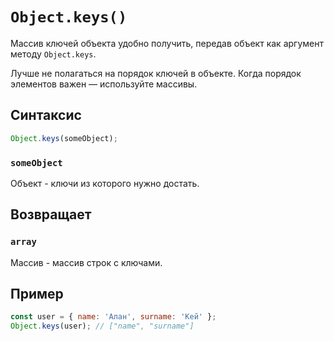 # `Object.keys()`

Массив ключей объекта удобно получить, передав объект как аргумент методу `Object.keys`.

Лучше не полагаться на порядок ключей в объекте. Когда порядок элементов важен — используйте массивы.

## Синтаксис

```js
Object.keys(someObject);
```

### `someObject`

Объект - ключи из которого нужно достать.

## Возвращает

### `array`

Массив - массив строк с ключами.

## Пример

```js
const user = { name: 'Алан', surname: 'Кей' };
Object.keys(user); // ["name", "surname"]
```
